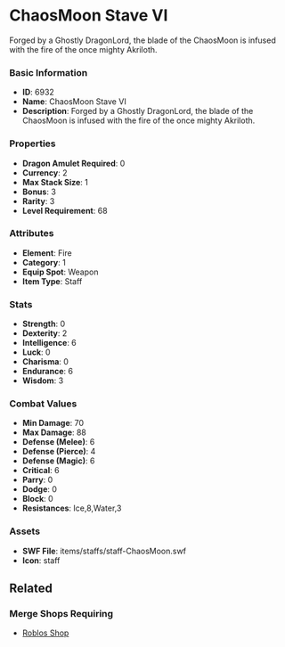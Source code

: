 # ChaosMoon Stave VI

Forged by a Ghostly DragonLord, the blade of the ChaosMoon is infused with the fire of the once mighty Akriloth.

### Basic Information

- **ID**: 6932
- **Name**: ChaosMoon Stave VI
- **Description**: Forged by a Ghostly DragonLord, the blade of the ChaosMoon is infused with the fire of the once mighty Akriloth.

### Properties

- **Dragon Amulet Required**: 0
- **Currency**: 2
- **Max Stack Size**: 1
- **Bonus**: 3
- **Rarity**: 3
- **Level Requirement**: 68

### Attributes

- **Element**: Fire
- **Category**: 1
- **Equip Spot**: Weapon
- **Item Type**: Staff

### Stats

- **Strength**: 0
- **Dexterity**: 2
- **Intelligence**: 6
- **Luck**: 0
- **Charisma**: 0
- **Endurance**: 6
- **Wisdom**: 3

### Combat Values

- **Min Damage**: 70
- **Max Damage**: 88
- **Defense (Melee)**: 6
- **Defense (Pierce)**: 4
- **Defense (Magic)**: 6
- **Critical**: 6
- **Parry**: 0
- **Dodge**: 0
- **Block**: 0
- **Resistances**: Ice,8,Water,3

### Assets

- **SWF File**: items/staffs/staff-ChaosMoon.swf
- **Icon**: staff

## Related

### Merge Shops Requiring

- [Roblos Shop](../merge-shops/108-roblos-shop.md)

